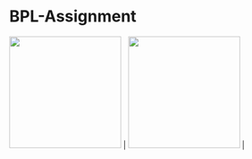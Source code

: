 # BPL-Assignment
 <img src="[https://github.com/tanveer-hasan01/BLP-Assignment/assets/43530217/1fc2a220-7c71-4f3a-a44d-f0f0d17bb7db]" width="200" /> | <img src="[https://github.com/tanveer-hasan01/BLP-Assignment/assets/43530217/ccbd6794-66b8-4485-b91d-2b5fbb6ae565]" width="200" /> |

